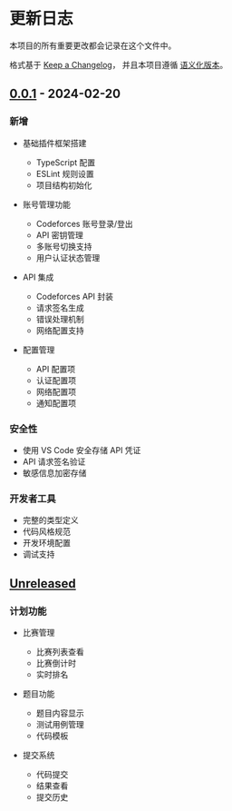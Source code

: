 # 更新日志

本项目的所有重要更改都会记录在这个文件中。

格式基于 [Keep a Changelog](https://keepachangelog.com/zh-CN/1.0.0/)，
并且本项目遵循 [语义化版本](https://semver.org/lang/zh-CN/)。

## [0.0.1] - 2024-02-20

### 新增
- 基础插件框架搭建
  - TypeScript 配置
  - ESLint 规则设置
  - 项目结构初始化

- 账号管理功能
  - Codeforces 账号登录/登出
  - API 密钥管理
  - 多账号切换支持
  - 用户认证状态管理

- API 集成
  - Codeforces API 封装
  - 请求签名生成
  - 错误处理机制
  - 网络配置支持

- 配置管理
  - API 配置项
  - 认证配置项
  - 网络配置项
  - 通知配置项

### 安全性
- 使用 VS Code 安全存储 API 凭证
- API 请求签名验证
- 敏感信息加密存储

### 开发者工具
- 完整的类型定义
- 代码风格规范
- 开发环境配置
- 调试支持

## [Unreleased]

### 计划功能
- 比赛管理
  - 比赛列表查看
  - 比赛倒计时
  - 实时排名

- 题目功能
  - 题目内容显示
  - 测试用例管理
  - 代码模板

- 提交系统
  - 代码提交
  - 结果查看
  - 提交历史

[Unreleased]: https://github.com/WS007-cry/codeforces-for-vscode/compare/v0.0.1...HEAD
[0.0.1]: https://github.com/WS007-cry/codeforces-for-vscode/releases/tag/v0.0.1